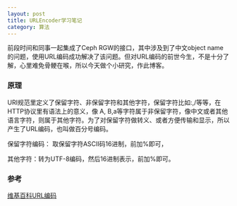 ```yaml
---
layout: post
title: URLEncoder学习笔记
category: 算法
---
```

前段时间和同事一起集成了Ceph RGW的接口，其中涉及到了中文object name的问题，使用URL编码成功解决了该问题。但对URL编码的前世今生，不是十分了解，心里难免骨鲠在喉，所以今天做个小研究，作此博客。

### 原理
URI规范里定义了保留字符、非保留字符和其他字符，保留字符比如:,/等等，在HTTP协议里有语法上的意义，像 A, B,a等字符属于非保留字符，像中文或者其他语言字符，则属于其他字符。为了对保留字符做转义、或者方便传输和显示，所以产生了URL编码，也叫做百分号编码。

保留字符编码： 取保留字符ASCII码16进制，前加%即可，

其他字符：转为UTF-8编码，然后16进制表示，前加%即可。

### 参考
[维基百科URL编码](https://zh.wikipedia.org/wiki/%E7%99%BE%E5%88%86%E5%8F%B7%E7%BC%96%E7%A0%81)
